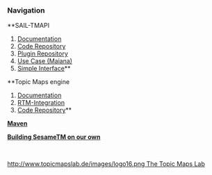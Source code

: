 ### Navigation ###

**SAIL-TMAPI
  1. [Documentation](Nikunau.md)
  1. [Code Repository](http://code.google.com/p/sesametm/source/browse/?repo=sesame-sail-tmapi)
  1. [Plugin Repository](http://code.google.com/p/sesametm/source/browse?repo=sesame-sail-plugins)
  1. [Use Case (Maiana)](http://maiana.topicmapslab.de/u/uta/tm/toytm/sparql)
  1. [Simple Interface](SimpleInterface.md)**

**Topic Maps engine
  1. [Documentation](SesameTME.md)
  1. [RTM-Integration](RTM_SesameTM.md)
  1. [Code Repository](http://code.google.com/p/sesametm/source/browse/)**

**[Maven](Maven.md)**

**[Building SesameTM on our own](Develop.md)**

<br />

[http://www.topicmapslab.de/images/logo16.png ](http://www.topicmapslab.de/impressum) [The Topic Maps Lab](http://www.topicmapslab.de/impressum)